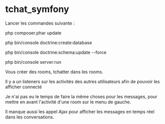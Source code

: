 tchat_symfony
=============

Lancer les commandes suivante : 

php composer.phar update

php bin/console doctrine:create:database

php bin/console doctrine:schema:update --force

php bin/console server:run

Vous créer des rooms, tchatter dans les rooms. 

Il y a un listeners sur les activités des autres utilisateurs 
afin de pouvoir les afficher connecté

Je n'ai pas eu le temps de faire la même choses pour les messages,
pour mettre en avant l'activité d'une room sur le menu de gauche. 

Il manque aussi les appel Ajax pour afficher les messages en temps réel 
dans les conversations. 